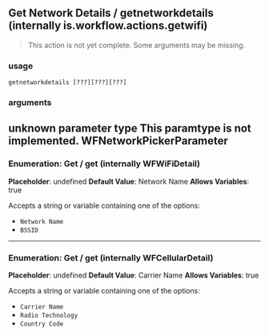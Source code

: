
## Get Network Details / getnetworkdetails (internally is.workflow.actions.getwifi)

> This action is not yet complete. Some arguments may be missing.

### usage
`getnetworkdetails [???][???][???]`

### arguments
unknown parameter type This paramtype is not implemented. WFNetworkPickerParameter
---
### Enumeration: Get / get (internally WFWiFiDetail)
**Placeholder**: undefined
**Default Value**: Network Name
**Allows Variables**: true


Accepts a string 
or variable
containing one of the options:

- `Network Name`
- `BSSID`
---
### Enumeration: Get / get (internally WFCellularDetail)
**Placeholder**: undefined
**Default Value**: Carrier Name
**Allows Variables**: true


Accepts a string 
or variable
containing one of the options:

- `Carrier Name`
- `Radio Technology`
- `Country Code`
